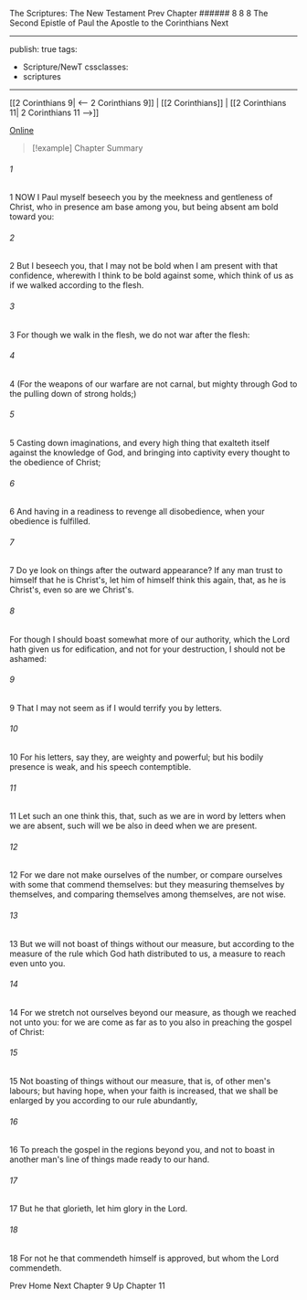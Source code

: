 The Scriptures: The New Testament
Prev
Chapter ###### 8
8 8 The Second Epistle of Paul the Apostle to the Corinthians
Next

---
publish: true
tags:
  - Scripture/NewT
cssclasses:
  - scriptures
---
[[2 Corinthians 9| <-- 2 Corinthians 9]] | [[2 Corinthians]] | [[2 Corinthians 11| 2 Corinthians 11 -->]]

[Online](https://churchofjesuschrist.org/study/scriptures/nt/2-cor/10?lang=eng)

>[!example] Chapter Summary
>
###### 1
1 NOW I Paul myself beseech you by the meekness and gentleness of Christ, who in presence am base among you, but being absent am bold toward you:
###### 2
2 But I beseech you, that I may not be bold when I am present with that confidence, wherewith I think to be bold against some, which think of us as if we walked according to the flesh.
###### 3
3 For though we walk in the flesh, we do not war after the flesh:
###### 4
4 (For the weapons of our warfare are not carnal, but mighty through God to the pulling down of strong holds;)
###### 5
5 Casting down imaginations, and every high thing that exalteth itself against the knowledge of God, and bringing into captivity every thought to the obedience of Christ;
###### 6
6 And having in a readiness to revenge all disobedience, when your obedience is fulfilled.
###### 7
7 Do ye look on things after the outward appearance? If any man trust to himself that he is Christ's, let him of himself think this again, that, as he is Christ's, even so are we Christ's.
###### 8
For though I should boast somewhat more of our authority, which the Lord hath given us for edification, and not for your destruction, I should not be ashamed:
###### 9
9 That I may not seem as if I would terrify you by letters.
###### 10
10 For his letters, say they, are weighty and powerful; but his bodily presence is weak, and his speech contemptible.
###### 11
11 Let such an one think this, that, such as we are in word by letters when we are absent, such will we be also in deed when we are present.
###### 12
12 For we dare not make ourselves of the number, or compare ourselves with some that commend themselves: but they measuring themselves by themselves, and comparing themselves among themselves, are not wise.
###### 13
13 But we will not boast of things without our measure, but according to the measure of the rule which God hath distributed to us, a measure to reach even unto you.
###### 14
14 For we stretch not ourselves beyond our measure, as though we reached not unto you: for we are come as far as to you also in preaching the gospel of Christ:
###### 15
15 Not boasting of things without our measure, that is, of other men's labours; but having hope, when your faith is increased, that we shall be enlarged by you according to our rule abundantly,
###### 16
16 To preach the gospel in the regions beyond you, and not to boast in another man's line of things made ready to our hand.
###### 17
17 But he that glorieth, let him glory in the Lord.
###### 18
18 For not he that commendeth himself is approved, but whom the Lord commendeth.

Prev
Home
Next
Chapter 9
Up
Chapter 11



